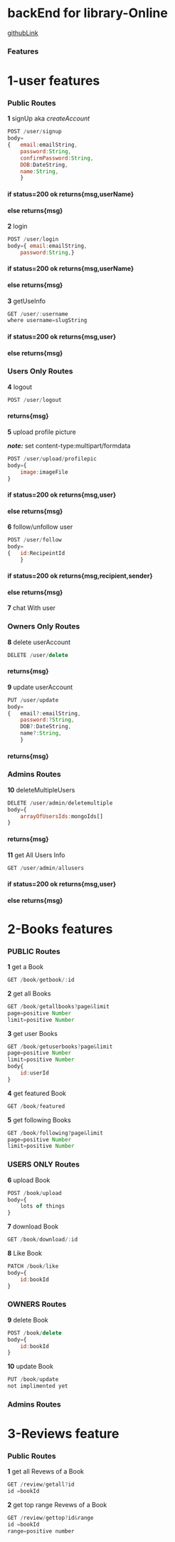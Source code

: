 # backEnd for library-Online

[githubLink](https://github.com/Azhar-lone/library-online)

### Features
# 1-user features
### Public Routes
**1** signUp aka *createAccount*
```javascript
POST /user/signup
body=
{   email:emailString,  
    password:String, 
    confirmPassword:String,
    DOB:DateString, 
    name:String,
    }   
```
#### if status=200 ok returns{msg,userName} 
#### else returns{msg} 

**2** login 
```javascript
POST /user/login
body={ email:emailString,  
    password:String,}
```
#### if status=200 ok returns{msg,userName} 
#### else returns{msg} 
**3** getUseInfo
```javascript
GET /user/:username
where username=slugString
```
#### if status=200 ok returns{msg,user} 
#### else returns{msg} 
### Users Only Routes
**4** logout
```javascript
POST /user/logout
```
#### returns{msg} 
**5** upload profile picture

***note:*** set  content-type:multipart/formdata
```javascript
POST /user/upload/profilepic
body={
    image:imageFile
}
```
#### if status=200 ok returns{msg,user} 
#### else returns{msg}
**6** follow/unfollow user 
```javascript
POST /user/follow
body=
{   id:RecipeintId
    }

```
#### if status=200 ok returns{msg,recipient,sender} 
#### else returns{msg}
**7** chat With user

### Owners Only Routes

**8** delete userAccount

```javascript
DELETE /user/delete

```
#### returns{msg} 
**9** update userAccount

```javascript
PUT /user/update
body=
{   email?:emailString,  
    password:?String, 
    DOB?:DateString, 
    name?:String,
    }
```
#### returns{msg} 

### Admins Routes
**10** deleteMultipleUsers 
```javascript
DELETE /user/admin/deletemultiple
body={
    arrayOfUsersIds:mongoIds[]
}
```
#### returns{msg} 

**11** get All Users Info

```javascript
GET /user/admin/allusers
```
#### if status=200 ok returns{msg,user} 
#### else returns{msg}
# 2-Books features
### PUBLIC Routes
**1** get a Book

```javascript
GET /book/getbook/:id
```
**2** get all Books

```javascript
GET /book/getallbooks?page&limit
page=positive Number
limit=positive Number
```
**3** get user Books

```javascript
GET /book/getuserbooks?page&limit
page=positive Number
limit=positive Number
body{
    id:userId
}
```
**4** get featured Book

```javascript
GET /book/featured
```
**5** get following Books

```javascript
GET /book/following?page&limit
page=positive Number
limit=positive Number
```
### USERS ONLY Routes
**6** upload Book

```javascript
POST /book/upload
body={
    lots of things
}
```
**7** download Book

```javascript
GET /book/download/:id

```
**8** Like Book

```javascript
PATCH /book/like
body={
    id:bookId
}
```
### OWNERS Routes
**9** delete Book

```javascript
POST /book/delete
body={
    id:bookId
}
```
**10** update Book

```javascript
PUT /book/update
not implimented yet
```
### Admins Routes

# 3-Reviews feature
### Public Routes
**1** get all Revews of a Book
```javascript
GET /review/getall?id
id =bookId
```
**2** get top range Revews of a Book
```javascript
GET /review/gettop?id&range
id =bookId
range=positive number
```